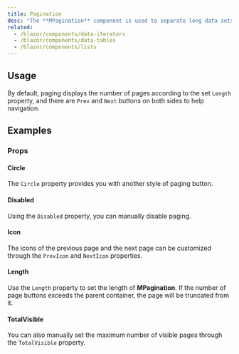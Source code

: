 ```yaml
---
title: Pagination
desc: "The **MPagination** component is used to separate long data sets so that user data information can be known. Provided the amount, the paging component will automatically scale. The current maintenance page provides value easily."
related:
  - /blazor/components/data-iterators
  - /blazor/components/data-tables
  - /blazor/components/lists
---
```


## Usage

By default, paging displays the number of pages according to the set `Length` property, and there are `Prev` and `Next` buttons on both sides to help navigation.

<masa-example file="Examples.components.paginations.Usage"></masa-example>

## Examples

### Props

#### Circle

The `Circle` property provides you with another style of paging button.

<masa-example file="Examples.components.paginations.Circle"></masa-example>

#### Disabled

Using the `Disabled` property, you can manually disable paging.

<masa-example file="Examples.components.paginations.Disabled"></masa-example>

#### Icon

The icons of the previous page and the next page can be customized through the `PrevIcon` and `NextIcon` properties.

<masa-example file="Examples.components.paginations.Icon"></masa-example>

#### Length

Use the `Length` property to set the length of **MPagination**. If the number of page buttons exceeds the parent container, the page will be truncated from it.

<masa-example file="Examples.components.paginations.Length"></masa-example>

#### TotalVisible

You can also manually set the maximum number of visible pages through the `TotalVisible` property.

<masa-example file="Examples.components.paginations.TotalVisible"></masa-example>